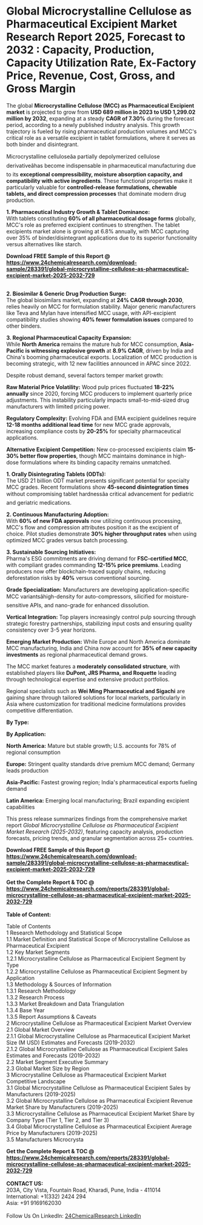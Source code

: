 <h1>Global Microcrystalline Cellulose as Pharmaceutical Excipient Market Research Report 2025, Forecast to 2032 : Capacity, Production, Capacity Utilization Rate, Ex-Factory Price, Revenue, Cost, Gross, and Gross Margin</h1><p>The global <strong>Microcrystalline Cellulose (MCC) as Pharmaceutical Excipient market</strong> is projected to grow from <strong>USD 689 million in 2023 to USD 1,299.02 million by 2032</strong>, expanding at a steady <strong>CAGR of 7.30%</strong> during the forecast period, according to a newly published industry analysis. This growth trajectory is fueled by rising pharmaceutical production volumes and MCC's critical role as a versatile excipient in tablet formulations, where it serves as both binder and disintegrant.</p><p>Microcrystalline celluloseâa partially depolymerized cellulose derivativeâhas become indispensable in pharmaceutical manufacturing due to its <strong>exceptional compressibility, moisture absorption capacity, and compatibility with active ingredients</strong>. These functional properties make it particularly valuable for <strong>controlled-release formulations, chewable tablets, and direct compression processes</strong> that dominate modern drug production.</p><p><strong>1. Pharmaceutical Industry Growth &amp; Tablet Dominance:</strong><br>
With tablets constituting <strong>60% of all pharmaceutical dosage forms</strong> globally, MCC's role as preferred excipient continues to strengthen. The tablet excipients market alone is growing at 6.8% annually, with MCC capturing over 35% of binder/disintegrant applications due to its superior functionality versus alternatives like starch.</p><div><b>Download FREE Sample of this Report @ 
            <a href="https://www.24chemicalresearch.com/download-sample/283391/global-microcrystalline-cellulose-as-pharmaceutical-excipient-market-2025-2032-729">
            https://www.24chemicalresearch.com/download-sample/283391/global-microcrystalline-cellulose-as-pharmaceutical-excipient-market-2025-2032-729</a></b></div><br><p><strong>2. Biosimilar &amp; Generic Drug Production Surge:</strong><br>
The global biosimilars market, expanding at <strong>24% CAGR through 2030</strong>, relies heavily on MCC for formulation stability. Major generic manufacturers like Teva and Mylan have intensified MCC usage, with API-excipient compatibility studies showing <strong>40% fewer formulation issues</strong> compared to other binders.</p><p><strong>3. Regional Pharmaceutical Capacity Expansion:</strong><br>
While <strong>North America</strong> remains the mature hub for MCC consumption, <strong>Asia-Pacific is witnessing explosive growth</strong> at <strong>8.9% CAGR</strong>, driven by India and China's booming pharmaceutical exports. Localization of MCC production is becoming strategic, with 12 new facilities announced in APAC since 2022.</p><p>Despite robust demand, several factors temper market growth:</p><p><strong>Raw Material Price Volatility:</strong> Wood pulp prices fluctuated <strong>18-22% annually</strong> since 2020, forcing MCC producers to implement quarterly price adjustments. This instability particularly impacts small-to-mid-sized drug manufacturers with limited pricing power.</p><p><strong>Regulatory Complexity:</strong> Evolving FDA and EMA excipient guidelines require <strong>12-18 months additional lead time</strong> for new MCC grade approvals, increasing compliance costs by <strong>20-25%</strong> for specialty pharmaceutical applications.</p><p><strong>Alternative Excipient Competition:</strong> New co-processed excipients claim <strong>15-30% better flow properties</strong>, though MCC maintains dominance in high-dose formulations where its binding capacity remains unmatched.</p><p><strong>1. Orally Disintegrating Tablets (ODTs):</strong><br>
The USD 21 billion ODT market presents significant potential for specialty MCC grades. Recent formulations show <strong>45-second disintegration times</strong> without compromising tablet hardnessâa critical advancement for pediatric and geriatric medications.</p><p><strong>2. Continuous Manufacturing Adoption:</strong><br>
With <strong>60% of new FDA approvals</strong> now utilizing continuous processing, MCC's flow and compression attributes position it as the excipient of choice. Pilot studies demonstrate <strong>30% higher throughput rates</strong> when using optimized MCC grades versus batch processing.</p><p><strong>3. Sustainable Sourcing Initiatives:</strong><br>
Pharma's ESG commitments are driving demand for <strong>FSC-certified MCC</strong>, with compliant grades commanding <strong>12-15% price premiums</strong>. Leading producers now offer blockchain-traced supply chains, reducing deforestation risks by <strong>40%</strong> versus conventional sourcing.</p><p><strong>Grade Specialization:</strong> Manufacturers are developing application-specific MCC variantsâhigh-density for auto-compressors, silicified for moisture-sensitive APIs, and nano-grade for enhanced dissolution.</p><p><strong>Vertical Integration:</strong> Top players increasingly control pulp sourcing through strategic forestry partnerships, stabilizing input costs and ensuring quality consistency over 3-5 year horizons.</p><p><strong>Emerging Market Production:</strong> While Europe and North America dominate MCC manufacturing, India and China now account for <strong>35% of new capacity investments</strong> as regional pharmaceutical demand grows.</p><p>The MCC market features a <strong>moderately consolidated structure</strong>, with established players like <strong>DuPont, JRS Pharma, and Roquette</strong> leading through technological expertise and extensive product portfolios.</p><p>Regional specialists such as <strong>Wei Ming Pharmaceutical and Sigachi</strong> are gaining share through tailored solutions for local markets, particularly in Asia where customization for traditional medicine formulations provides competitive differentiation.</p><p><strong>By Type:</strong></p><p><strong>By Application:</strong></p><p><strong>North America:</strong> Mature but stable growth; U.S. accounts for 78% of regional consumption</p><p><strong>Europe:</strong> Stringent quality standards drive premium MCC demand; Germany leads production</p><p><strong>Asia-Pacific:</strong> Fastest growing region; India's pharmaceutical exports fueling demand</p><p><strong>Latin America:</strong> Emerging local manufacturing; Brazil expanding excipient capabilities</p><p>This press release summarizes findings from the comprehensive market report <em>Global Microcrystalline Cellulose as Pharmaceutical Excipient Market Research (2025-2032)</em>, featuring capacity analysis, production forecasts, pricing trends, and granular segmentation across 25+ countries.</p><div><b>Download FREE Sample of this Report @ 
            <a href="https://www.24chemicalresearch.com/download-sample/283391/global-microcrystalline-cellulose-as-pharmaceutical-excipient-market-2025-2032-729">
            https://www.24chemicalresearch.com/download-sample/283391/global-microcrystalline-cellulose-as-pharmaceutical-excipient-market-2025-2032-729</a></b></div><br><div><b>Get the Complete Report & TOC @ 
            <a href="https://www.24chemicalresearch.com/reports/283391/global-microcrystalline-cellulose-as-pharmaceutical-excipient-market-2025-2032-729">
            https://www.24chemicalresearch.com/reports/283391/global-microcrystalline-cellulose-as-pharmaceutical-excipient-market-2025-2032-729</a></b></div><br>
            <b>Table of Content:</b><p>Table of Contents<br />
1 Research Methodology and Statistical Scope<br />
1.1 Market Definition and Statistical Scope of Microcrystalline Cellulose as Pharmaceutical Excipient<br />
1.2 Key Market Segments<br />
1.2.1 Microcrystalline Cellulose as Pharmaceutical Excipient Segment by Type<br />
1.2.2 Microcrystalline Cellulose as Pharmaceutical Excipient Segment by Application<br />
1.3 Methodology & Sources of Information<br />
1.3.1 Research Methodology<br />
1.3.2 Research Process<br />
1.3.3 Market Breakdown and Data Triangulation<br />
1.3.4 Base Year<br />
1.3.5 Report Assumptions & Caveats<br />
2 Microcrystalline Cellulose as Pharmaceutical Excipient Market Overview<br />
2.1 Global Market Overview<br />
2.1.1 Global Microcrystalline Cellulose as Pharmaceutical Excipient Market Size (M USD) Estimates and Forecasts (2019-2032)<br />
2.1.2 Global Microcrystalline Cellulose as Pharmaceutical Excipient Sales Estimates and Forecasts (2019-2032)<br />
2.2 Market Segment Executive Summary<br />
2.3 Global Market Size by Region<br />
3 Microcrystalline Cellulose as Pharmaceutical Excipient Market Competitive Landscape<br />
3.1 Global Microcrystalline Cellulose as Pharmaceutical Excipient Sales by Manufacturers (2019-2025)<br />
3.2 Global Microcrystalline Cellulose as Pharmaceutical Excipient Revenue Market Share by Manufacturers (2019-2025)<br />
3.3 Microcrystalline Cellulose as Pharmaceutical Excipient Market Share by Company Type (Tier 1, Tier 2, and Tier 3)<br />
3.4 Global Microcrystalline Cellulose as Pharmaceutical Excipient Average Price by Manufacturers (2019-2025)<br />
3.5 Manufacturers Microcrysta</p><div><b>Get the Complete Report & TOC @ 
            <a href="https://www.24chemicalresearch.com/reports/283391/global-microcrystalline-cellulose-as-pharmaceutical-excipient-market-2025-2032-729">
            https://www.24chemicalresearch.com/reports/283391/global-microcrystalline-cellulose-as-pharmaceutical-excipient-market-2025-2032-729</a></b></div><br><b>CONTACT US:</b><br>
            203A, City Vista, Fountain Road, Kharadi, Pune, India - 411014<br>
            International: +1(332) 2424 294<br>
            Asia: +91 9169162030 <br><br>
            Follow Us On LinkedIn: <a href="https://www.linkedin.com/company/24chemicalresearch/">24ChemicalResearch LinkedIn</a>